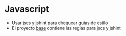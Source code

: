 # Javascript

* Usar jscs y jshint para chequear guias de estilo
* El proyecto [base](https://github.com/Aphix-Labs/laravel-aphix-boilerplate) contiene las reglas para jscs y jshint
